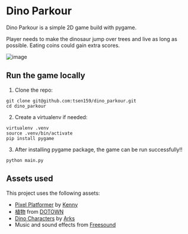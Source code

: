 # Dino Parkour

Dino Parkour is a simple 2D game build with pygame.

Player needs to make the dinosaur jump over trees and live as long as possible. Eating coins could gain extra scores.

![image](https://github.com/tsen159/dino_parkour/blob/main/demo.gif)

## Run the game locally
1. Clone the repo:
```
git clone git@github.com:tsen159/dino_parkour.git
cd dino_parkour
```

2. Create a virtualenv if needed:
```
virtualenv .venv
source .venv/bin/activate
pip install pygame
```

3. After installing pygame package, the game can be run successfully!!
```
python main.py
```

## Assets used
This project uses the following assets:
* [Pixel Platformer](https://www.kenney.nl/assets/pixel-platformer) by [Kenny](https://www.kenney.nl/)
* [植物](https://dotown.maeda-design-room.net/category/plant/) from [DOTOWN](https://dotown.maeda-design-room.net/)
* [Dino Characters](https://arks.itch.io/dino-characters) by [Arks](https://arks.itch.io/)
* Music and sound effects from [Freesound](https://freesound.org/)
